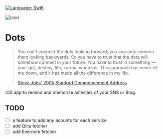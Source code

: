 [![Language: Swift](https://img.shields.io/badge/lang-Swift-yellow.svg?style=flat)](https://developer.apple.com/swift/)

![icon](https://raw.githubusercontent.com/knmsyk/Dots/master/Dots/Images.xcassets/AppIcon.appiconset/180.png)

Dots
====

> You can't connect the dots looking forward; you can only connect them looking backwards. So you have to trust that the dots will somehow connect in your future. You have to trust in something — your gut, destiny, life, karma, whatever. This approach has never let me down, and it has made all the difference in my life.
>
> [Steve Jobs' 2005 Stanford Commencement Address ](http://news.stanford.edu/news/2005/june15/jobs-061505.html)

iOS app to remind and memorise activities of your SNS or Blog.

## TODO
- [ ] a feature to add any acounts for each service
- [ ] add Qiita fetcher
- [ ] add Evernote fetcher
